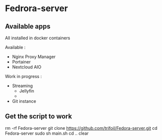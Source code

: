 # Fedrora-server

## Available apps

All installed in docker containers

Available :

* Nginx Proxy Manager
* Portainer
* Nextcloud AIO

Work in progress :

* Streaming
    * Jellyfin
    * 
* Git instance
## Get the script to work

rm -rf Fedora-server
git clone https://github.com/trifoil/Fedora-server.git
cd Fedora-server
sudo sh main.sh
cd ..
clear